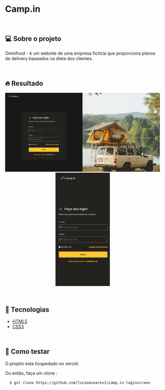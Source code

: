 # Camp.in

<br />

## 💻 Sobre o projeto

Omnifood - é um website de uma empresa fictícia que proporciona planos de delivery baseados na dieta dos clientes.

<br />

## 🔥 Resultado

<p align="center">
  <img title="campindesktop" src="./github/campindesktop.png" width="600px">

  <img title="campiinmobile" src="./github/campinmobile.png" width="177px">
</p>

<br/>

## :rocket: Tecnologias
- [HTML5](https://developer.mozilla.org/en-US/docs/Glossary/HTML5)
- [CSS3](https://developer.mozilla.org/pt-BR/docs/Web/CSS)

<br />

## 🤔 Como testar

O projeto esta hospedado no vercel: []()

Ou então, faça um clone :

```sh
  $ git clone https://github.com/lucasmsoares1/camp.in-loginscreen
```
